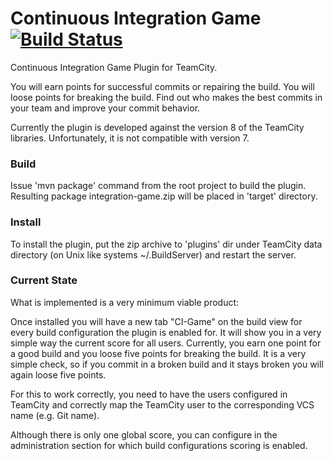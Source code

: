 Continuous Integration Game [![Build Status](https://travis-ci.org/patka/IntegrationGame.png)](https://travis-ci.org/patka/IntegrationGame)
===============

Continuous Integration Game Plugin for TeamCity.

You will earn points for successful commits or repairing the build. You will loose points for breaking the build.
Find out who makes the best commits in your team and improve your commit behavior.

Currently the plugin is developed against the version 8 of the TeamCity libraries. Unfortunately, it is not compatible with version 7.

### Build
Issue 'mvn package' command from the root project to build the plugin.
Resulting package integration-game.zip will be placed in 'target' directory.

### Install
To install the plugin, put the zip archive to 'plugins' dir under TeamCity data directory
(on Unix like systems ~/.BuildServer) and restart the server.

### Current State
What is implemented is a very minimum viable product:

Once installed you will have a new tab "CI-Game" on the build view for every build configuration the plugin is
enabled for. It will show you in a very simple way the current score for all users. Currently, you earn one
point for a good build and you loose five points for breaking the build. It is a very simple check, so if
you commit in a broken build and it stays broken you will again loose five points. 

For this to work correctly, you need to have the users configured in TeamCity and correctly map the TeamCity user
to the corresponding VCS name (e.g. Git name).

Although there is only one global score, you can configure in the administration section for which
build configurations scoring is enabled.
